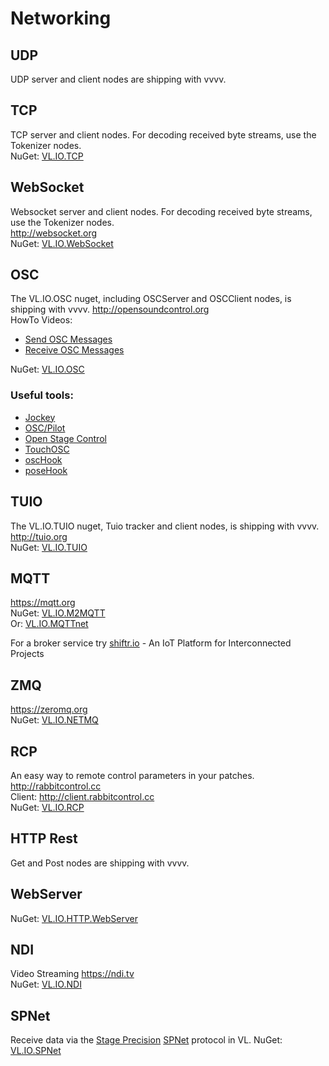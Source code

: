 # Networking

## UDP
UDP server and client nodes are shipping with vvvv. 

## TCP
TCP server and client nodes. For decoding received byte streams, use the Tokenizer nodes.  
NuGet: [VL.IO.TCP](https://www.nuget.org/packages/VL.IO.TCP)  

## WebSocket
Websocket server and client nodes. For decoding received byte streams, use the Tokenizer nodes.  
http://websocket.org  
NuGet: [VL.IO.WebSocket](https://www.nuget.org/packages/VL.IO.WebSocket)  

## OSC
The VL.IO.OSC nuget, including OSCServer and OSCClient nodes, is shipping with vvvv.
http://opensoundcontrol.org  
HowTo Videos: 
* [Send OSC Messages](https://youtu.be/CSt_39fNonQ)
* [Receive OSC Messages](https://youtu.be/i5Yy6DS3Imo)
  
NuGet: [VL.IO.OSC](https://www.nuget.org/packages/VL.IO.OSC)

### Useful tools:
* [Jockey](http://www.jockeyapp.net/)
* [OSC/Pilot](https://oscpilot.com/)
* [Open Stage Control](https://openstagecontrol.ammd.net/)
* [TouchOSC](https://hexler.net/software/touchosc) 
* [oscHook](https://play.google.com/store/apps/details?id=com.hollyhook.oscHook&hl=en_US&gl=US)
* [poseHook](https://play.google.com/store/apps/details?id=com.hollyhook.posehook&hl=en_US&gl=US)

## TUIO
The VL.IO.TUIO nuget, Tuio tracker and client nodes, is shipping with vvvv.
http://tuio.org  
NuGet: [VL.IO.TUIO](https://www.nuget.org/packages/VL.IO.TUIO)  

## MQTT
https://mqtt.org  
NuGet: [VL.IO.M2MQTT](https://www.nuget.org/packages/VL.IO.M2MQTT)  
Or: [VL.IO.MQTTnet](https://www.nuget.org/packages/VL.IO.MQTTnet) 

For a broker service try [shiftr.io](https://www.shiftr.io/) - An IoT Platform for Interconnected Projects

## ZMQ 
https://zeromq.org  
NuGet: [VL.IO.NETMQ](https://www.nuget.org/packages/VL.IO.NETMQ)  

## RCP  
An easy way to remote control parameters in your patches. http://rabbitcontrol.cc  
Client: http://client.rabbitcontrol.cc  
NuGet: [VL.IO.RCP](https://www.nuget.org/packages/VL.IO.RCP)  

## HTTP Rest
Get and Post nodes are shipping with vvvv.  

## WebServer
NuGet: [VL.IO.HTTP.WebServer](https://www.nuget.org/packages/VL.IO.HTTP.WebServer)  

## NDI
Video Streaming https://ndi.tv  
NuGet: [VL.IO.NDI](https://www.nuget.org/packages/VL.IO.NDI)  

## SPNet
Receive data via the [Stage Precision](http://www.stageprecision.com/) [SPNet](https://git.stageprecision.com/stage-precision-public/spnet) protocol in VL.
NuGet: [VL.IO.SPNet](https://www.nuget.org/packages/VL.IO.SPNet)
